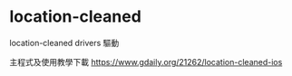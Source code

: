 # location-cleaned
location-cleaned drivers 驅動


主程式及使用教學下載
https://www.gdaily.org/21262/location-cleaned-ios

